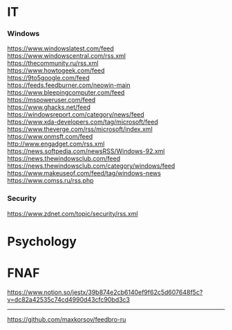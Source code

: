 # IT
### Windows
https://www.windowslatest.com/feed
<br>
https://www.windowscentral.com/rss.xml
<br>
https://thecommunity.ru/rss.xml
<br>
https://www.howtogeek.com/feed
<br>
https://9to5google.com/feed
<br>
https://feeds.feedburner.com/neowin-main
<br>
https://www.bleepingcomputer.com/feed
<br>
https://mspoweruser.com/feed
<br>
https://www.ghacks.net/feed
<br>
https://windowsreport.com/category/news/feed
<br>
https://www.xda-developers.com/tag/microsoft/feed
<br>
https://www.theverge.com/rss/microsoft/index.xml
<br>
https://www.onmsft.com/feed
<br>
http://www.engadget.com/rss.xml
<br>
https://news.softpedia.com/newsRSS/Windows-92.xml
<br>
https://news.thewindowsclub.com/feed
<br>
https://news.thewindowsclub.com/category/windows/feed
<br>
https://www.makeuseof.com/feed/tag/windows-news
<br>
https://www.comss.ru/rss.php

### Security
https://www.zdnet.com/topic/security/rss.xml

# Psychology

# FNAF

https://www.notion.so/jestx/39b874e2cb6140ef9f62c5d607648f5c?v=dc82a42535c74cd4990d43cfc90bd3c3

---

https://github.com/maxkorsov/feedbro-ru
